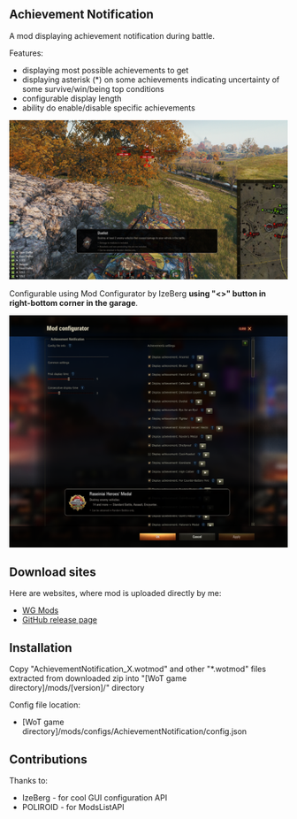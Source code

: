 ## Achievement Notification
A mod displaying achievement notification during battle.

Features:
* displaying most possible achievements to get
* displaying asterisk (*) on some achievements indicating uncertainty of some survive/win/being top conditions
* configurable display length
* ability do enable/disable specific achievements

![Preview image](images/preview.png)

Configurable using Mod Configurator by IzeBerg
**using "<>" button in right-bottom corner in the garage**.

![Mod Configurator section](images/mod_configurator.png)

## Download sites
Here are websites, where mod is uploaded directly by me:
* [WG Mods](https://wgmods.net/7081/)
* [GitHub release page](https://github.com/Pruszko/AchievementNotification/releases)

## Installation
Copy "AchievementNotification_X.wotmod" and other "*.wotmod" files extracted
from downloaded zip into "[WoT game directory]/mods/[version]/" directory

Config file location:  
* [WoT game directory]/mods/configs/AchievementNotification/config.json

## Contributions
Thanks to:
* IzeBerg - for cool GUI configuration API
* POLIROID - for ModsListAPI